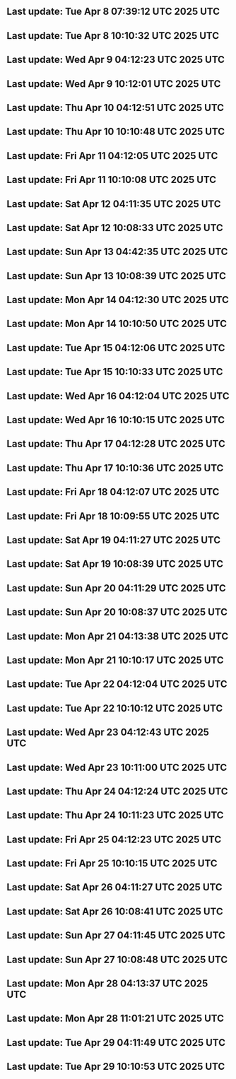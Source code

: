 Last update: Tue Apr  8 07:39:12 UTC 2025 UTC
---
Last update: Tue Apr  8 10:10:32 UTC 2025 UTC
---
Last update: Wed Apr  9 04:12:23 UTC 2025 UTC
---
Last update: Wed Apr  9 10:12:01 UTC 2025 UTC
---
Last update: Thu Apr 10 04:12:51 UTC 2025 UTC
---
Last update: Thu Apr 10 10:10:48 UTC 2025 UTC
---
Last update: Fri Apr 11 04:12:05 UTC 2025 UTC
---
Last update: Fri Apr 11 10:10:08 UTC 2025 UTC
---
Last update: Sat Apr 12 04:11:35 UTC 2025 UTC
---
Last update: Sat Apr 12 10:08:33 UTC 2025 UTC
---
Last update: Sun Apr 13 04:42:35 UTC 2025 UTC
---
Last update: Sun Apr 13 10:08:39 UTC 2025 UTC
---
Last update: Mon Apr 14 04:12:30 UTC 2025 UTC
---
Last update: Mon Apr 14 10:10:50 UTC 2025 UTC
---
Last update: Tue Apr 15 04:12:06 UTC 2025 UTC
---
Last update: Tue Apr 15 10:10:33 UTC 2025 UTC
---
Last update: Wed Apr 16 04:12:04 UTC 2025 UTC
---
Last update: Wed Apr 16 10:10:15 UTC 2025 UTC
---
Last update: Thu Apr 17 04:12:28 UTC 2025 UTC
---
Last update: Thu Apr 17 10:10:36 UTC 2025 UTC
---
Last update: Fri Apr 18 04:12:07 UTC 2025 UTC
---
Last update: Fri Apr 18 10:09:55 UTC 2025 UTC
---
Last update: Sat Apr 19 04:11:27 UTC 2025 UTC
---
Last update: Sat Apr 19 10:08:39 UTC 2025 UTC
---
Last update: Sun Apr 20 04:11:29 UTC 2025 UTC
---
Last update: Sun Apr 20 10:08:37 UTC 2025 UTC
---
Last update: Mon Apr 21 04:13:38 UTC 2025 UTC
---
Last update: Mon Apr 21 10:10:17 UTC 2025 UTC
---
Last update: Tue Apr 22 04:12:04 UTC 2025 UTC
---
Last update: Tue Apr 22 10:10:12 UTC 2025 UTC
---
Last update: Wed Apr 23 04:12:43 UTC 2025 UTC
---
Last update: Wed Apr 23 10:11:00 UTC 2025 UTC
---
Last update: Thu Apr 24 04:12:24 UTC 2025 UTC
---
Last update: Thu Apr 24 10:11:23 UTC 2025 UTC
---
Last update: Fri Apr 25 04:12:23 UTC 2025 UTC
---
Last update: Fri Apr 25 10:10:15 UTC 2025 UTC
---
Last update: Sat Apr 26 04:11:27 UTC 2025 UTC
---
Last update: Sat Apr 26 10:08:41 UTC 2025 UTC
---
Last update: Sun Apr 27 04:11:45 UTC 2025 UTC
---
Last update: Sun Apr 27 10:08:48 UTC 2025 UTC
---
Last update: Mon Apr 28 04:13:37 UTC 2025 UTC
---
Last update: Mon Apr 28 11:01:21 UTC 2025 UTC
---
Last update: Tue Apr 29 04:11:49 UTC 2025 UTC
---
Last update: Tue Apr 29 10:10:53 UTC 2025 UTC
---
